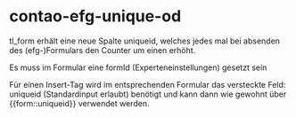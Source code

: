 contao-efg-unique-od
====================

tl_form erhält eine neue Spalte uniqueid, welches jedes mal bei absenden des (efg-)Formulars den Counter um einen erhöht.

Es muss im Formular eine formId (Experteneinstellungen) gesetzt sein

Für einen Insert-Tag wird im entsprechenden Formular das versteckte Feld: uniqueid (Standardinput erlaubt) benötigt und kann dann wie gewohnt über {{form::uniqueid}} verwendet werden.
